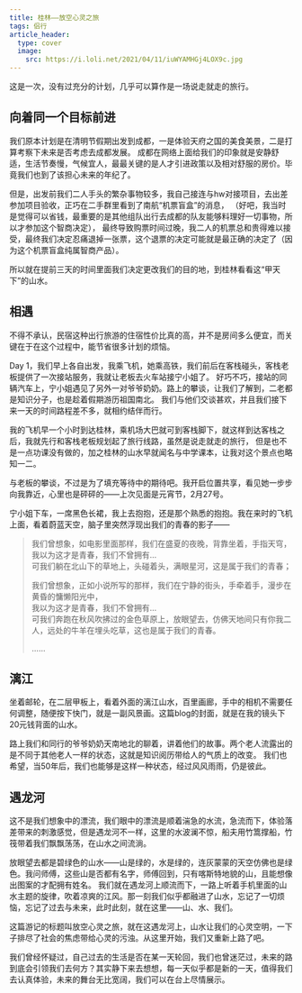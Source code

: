 ```yaml
---
title: 桂林——放空心灵之旅
tags: 侣行
article_header:
  type: cover
  image:
    src: https://i.loli.net/2021/04/11/iuWYAMHGj4LOX9c.jpg
---
```


这是一次，没有过充分的计划，几乎可以算作是一场说走就走的旅行。

<!--more-->

## 向着同一个目标前进

我们原本计划是在清明节假期出发到成都，一是体验天府之国的美食美景，二是打算考察下未来是否考虑去成都发展。
成都在网络上面给我们的印象就是安静舒适，生活节奏慢，气候宜人，最最关键的是人才引进政策以及相对舒服的房价。毕竟我们也到了该担心未来的年纪了。

但是，出发前我们二人手头的繁杂事物较多，我自己接连与hw对接项目，去出差参加项目验收，正巧在二手群里看到了南航“机票盲盒”的消息，
（好吧，我当时是觉得可以省钱，最重要的是其他组队出行去成都的队友能够料理好一切事物，所以才参加这个智商决定），
最终导致购票时间过晚，我二人的机票总和贵得难以接受，最终我们决定忍痛退掉一张票，这个退票的决定可能就是最正确的决定了（因为这个机票盲盒纯属智商产品）。

所以就在提前三天的时间里面我们决定更改我们的目的地，到桂林看看这“甲天下”的山水。

## 相遇

不得不承认，民宿这种出行旅游的住宿性价比真的高，并不是房间多么便宜，而关键在于在这个过程中，能节省很多计划的烦恼。

Day 1，我们早上各自出发，我乘飞机，她乘高铁，我们前后在客栈碰头，客栈老板提供了一次接站服务，我就让老板去火车站接宁小姐了。
好巧不巧，接站的同辆汽车上，宁小姐遇见了另外一对爷爷奶奶。路上的攀谈，让我们了解到，二老都是知识分子，也是趁着假期游历祖国南北。
我们与他们交谈甚欢，并且我们接下来一天的时间路程差不多，就相约结伴而行。

我的飞机早一个小时到达桂林，乘机场大巴就可到客栈脚下，就这样到达客栈之后，我就先行和客栈老板规划起了旅行线路，虽然是说走就走的旅行，
但是也不是一点功课没有做的，加之桂林的山水早就闻名与中学课本，让我对这个景点也略知一二。

与老板的攀谈，不过是为了填充等待中的期待吧。我开启位置共享，看见她一步步向我靠近，心里也是砰砰的——上次见面是元宵节，2月27号。

宁小姐下车，一席黑色长裙，我上去抱抱，还是那个熟悉的抱抱。我在来时的飞机上面，看着蔚蓝天空，脑子里突然浮现出我们的青春的影子——

> 我们曾想象，如电影里面那样，我们在盛夏的夜晚，背靠坐着，手指天穹，  
> 我以为这才是青春，我们不曾拥有...  
> 可我们躺在北山下的草地上，头碰着头，满眼星河，这是属于我们的青春；
>
> 我们曾想象，正如小说所写的那样，我们在宁静的街头，手牵着手，漫步在黄昏的慵懒阳光中，  
> 我以为这才是青春，我们不曾拥有...  
> 可我们奔跑在秋风吹拂过的金色草原上，放眼望去，仿佛天地间只有你我二人，远处的牛羊在埋头吃草，这也是属于我们的青春。
>  
> ......

## 漓江

坐着邮轮，在二层甲板上，看着外面的漓江山水，百里画廊，手中的相机不需要任何调整，随便按下快门，就是一副风景画。这篇blog的封面，就是在我的镜头下20元钱背面的山水。

路上我们和同行的爷爷奶奶天南地北的聊着，讲着他们的故事。两个老人流露出的是不同于其他老人一样的状态，这就是知识阅历带给人的气质上的改变。
我们也希望，当50年后，我们也能够是这样一种状态，经过风风雨雨，仍是彼此。

## 遇龙河

这不是我们想象中的漂流，我们眼中的漂流是顺着湍急的水流，急流而下，体验落差带来的刺激感觉，但是遇龙河不一样，这里的水波澜不惊，船夫用竹篙撑船，竹筏带着我们飘飘荡荡，在山水之间流淌。

放眼望去都是碧绿色的山水——山是绿的，水是绿的，连灰蒙蒙的天空仿佛也是绿色。我问师傅，这些山是否都有名字，师傅回到，只有喀斯特地貌的山，且能想像出图案的才配拥有姓名。
我们就在遇龙河上顺流而下，一路上听着手机里面的山水主题的旋律，吹着凉爽的江风。那一刻我们似乎都融进了山水，忘记了一切烦恼，忘记了过去与未来，此时此刻，就在这里——山、水、我们。

这篇游记的标题叫放空心灵之旅，就在这遇龙河上，山水让我们的心灵空明，一下子排尽了社会的焦虑带给心灵的污浊。从这里开始，我们又重新上路了吧。

我们曾经怀疑过，自己过去的生活是否在某一天轮回，我们也曾迷茫过，未来的路到底会引领我们去何方？其实静下来去想想，每一天似乎都是新的一天，值得我们去认真体验，未来的舞台无比宽阔，我们可以在台上尽情展示。

